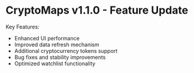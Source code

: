 # CryptoMaps v1.1.0 - Feature Update

Key Features:
- Enhanced UI performance
- Improved data refresh mechanism
- Additional cryptocurrency tokens support
- Bug fixes and stability improvements
- Optimized watchlist functionality
